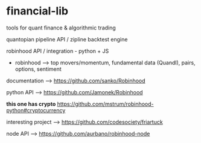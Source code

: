 # financial-lib
tools for quant finance &amp; algorithmic trading 


quantopian pipeline API / zipline backtest engine

robinhood API / integration - python + JS

* robinhood --> top movers/momentum, fundamental data (Quandl), pairs, options, sentiment

documentation --> https://github.com/sanko/Robinhood

python API --> https://github.com/Jamonek/Robinhood

**this one has crypto** https://github.com/mstrum/robinhood-python#cryptocurrency

interesting project --> https://github.com/codesociety/friartuck

node API --> https://github.com/aurbano/robinhood-node


